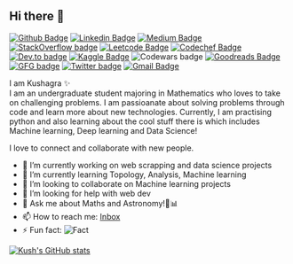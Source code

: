 ## Hi there 👋
[![Github Badge](https://img.shields.io/badge/-Kush1101-purple?style=flat&logo=github&logoColor=white&link=https://github.com/kush1101)](https://github.com/Kush1101)
[![Linkedin Badge](https://img.shields.io/badge/-Kushagra-blue?style=flat&logo=Linkedin&logoColor=white&link=https://www.linkedin.com/in/kushagra-bansal-96862a19b/)](https://www.linkedin.com/in/kushagra-bansal-96862a19b/)
[![Medium Badge](https://img.shields.io/badge/-@kushagra1101-000000?style=flat&labelColor=000000&logo=Medium&link=https://medium.com/@kushagra1101)](https://medium.com/@kushagra1101)
[![StackOverflow badge](https://img.shields.io/badge/-Kushagra-white?style=flat&logo=stack-overflow&logoColor=orange&link=https://stackoverflow.com/users/13550402/kushagra-bansal)](https://stackoverflow.com/users/13550402/kushagra-bansal)
[![Leetcode Badge](https://img.shields.io/badge/-Kush1101-pink?style=flat&logo=leetcode&logoColor=black&link=https://leetcode.com/kush1101/)](https://leetcode.com/kush1101/)
[![Codechef Badge](https://cp-logo.vercel.app/codechef/crisfuller?logo=true)
![Dev.to badge](https://img.shields.io/badge/-Kush-black?style=flat&logo=Dev.to&logoColor=white&link=https://dev.to/kush1101)](https://dev.to/kush1101)
[![Kaggle Badge](https://img.shields.io/badge/-kush1101-grey?style=flat&logo=kaggle&logoColor=aqua&link=https://www.kaggle.com/kush1101)](https://www.kaggle.com/kush1101)
![Codewars badge](https://img.shields.io/badge/-4kyu-blue?style=flat&logo=codewars&logoColor=red&link=https://codewars.com/users/crisfuller)
[![Goodreads Badge](https://img.shields.io/badge/-Goodreads-yellow?style=flat&logo=goodreads&logoColor=brown&link=https://www.goodreads.com/user/show/115877948-kushagra-bansal)](https://www.goodreads.com/user/show/115877948-kushagra-bansal)
[![GFG badge](https://img.shields.io/badge/-GFG-darkgreen?style=flat&logo=geeksforgeeks&logoColor=white&link=https://auth.geeksforgeeks.org/user/kush11/profile)](https://auth.geeksforgeeks.org/user/kush11/profile)
[![Twitter badge](https://img.shields.io/badge/-Kushagra-grey?style=flat&logo=twitter&logoColor=lightblue&link=https://twitter.com/Kushagr34372461)](https://twitter.com/Kushagr34372461)
[![Gmail Badge](https://img.shields.io/badge/-Kushagra-c14438?style=flat&logo=Gmail&logoColor=white&link=mailto:kushagrabansalajmer@gmail.com)](mailto:kushagrabansalajmer@gmail.com)


I am Kushagra ✨ <br>
I am an undergraduate student majoring in Mathematics who loves to take on challenging problems. I am passioanate about solving problems through code and learn more about new technologies. Currently, I am practising python and also learning about the cool stuff there is which includes Machine learning, Deep learning and Data Science!

I love to connect and collaborate with new people.


- 🔭 I’m currently working on web scrapping and data science projects
- 🌱 I’m currently learning Topology, Analysis, Machine learning
- 👯 I’m looking to collaborate on Machine learning projects
- 🤔 I’m looking for help with web dev
- 💬 Ask me about Maths and Astronomy!🔭📊
- 📫 How to reach me: [Inbox](mailto:kushagrabansalajmer@gmail.com)
- ⚡ Fun fact: ![Fact](https://render.githubusercontent.com/render/math?math=\sum_{1}^{\infty}x%20=%20\frac{-1}{12})

[![Kush's GitHub stats](https://github-readme-stats.vercel.app/api?username=kush1101)](https://github.com/kush1101)

<!--
Online presence:

[Linkedin](https://www.linkedin.com/in/kushagra-bansal-96862a19b/)

[Medium](https://medium.com/@kushagra1101)

[Codewars](https://www.codewars.com/users/crisfuller)

[Project Euler](https://projecteuler.net/profile/crisfuller.png)

[StackOverflow](https://stackoverflow.com/users/13550402/kushagra-bansal)

[Dev.to](https://dev.to/kush1101)

[GeeksForGeeks](https://auth.geeksforgeeks.org/user/kush11/profile)

[GoodReads](https://www.goodreads.com/user/show/115877948-kushagra-bansal)
-->

<!--
**Kush1101/Kush1101** is a ✨ _special_ ✨ repository because its `README.md` (this file) appears on your GitHub profile.

Here are some ideas to get you started:


-->
